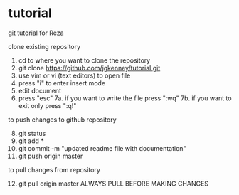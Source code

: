 # tutorial
git tutorial for Reza

clone existing repository
1. cd to where you want to clone the repository
2. git clone https://github.com/jgkenney/tutorial.git
3. use vim or vi (text editors) to open file
4. press "i" to enter insert mode
5. edit document
6. press "esc"
7a. if you want to write the file press ":wq"
7b. if you want to exit only press ":q!"

to push changes to github repository

8. git status
9. git add *
10. git commit -m "updated readme file with documentation"
11. git push origin master

to pull changes from repository

12. git pull origin master ALWAYS PULL BEFORE MAKING CHANGES
